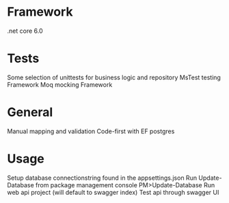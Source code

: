 # Framework
.net core 6.0

# Tests
Some selection of unittests for business logic and repository 
MsTest testing Framework 
Moq mocking Framework 

# General 
Manual mapping and validation
Code-first with EF postgres 

# Usage 
Setup database connectionstring found in the appsettings.json
Run Update-Database from package management console PM>Update-Database
Run web api project (will default to swagger index)
Test api through swagger UI







